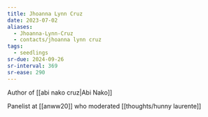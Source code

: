 ```yaml
---
title: Jhoanna Lynn Cruz
date: 2023-07-02
aliases:
  - Jhoanna-Lynn-Cruz
  - contacts/jhoanna lynn cruz
tags:
  - seedlings
sr-due: 2024-09-26
sr-interval: 369
sr-ease: 290
---
```

Author of [[abi nako cruz|Abi Nako]]

Panelist at [[anww20]] who moderated [[thoughts/hunny laurente]]